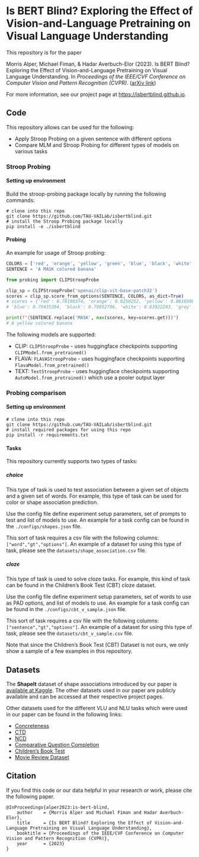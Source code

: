 # Is BERT Blind? Exploring the Effect of Vision-and-Language Pretraining on Visual Language Understanding

This repository is for the paper

Morris Alper, Michael Fiman, & Hadar Averbuch-Elor (2023). Is BERT Blind? Exploring the Effect of Vision-and-Language Pretraining on Visual Language Understanding. In *Proceedings of the IEEE/CVF Conference on Computer Vision and Pattern Recognition (CVPR)*. ([arXiv link](https://arxiv.org/abs/2303.12513))

For more information, see our project page at https://isbertblind.github.io.

## Code

This repository allows can be used for the following:
- Apply Stroop Probing on a given sentence with different options
- Compare MLM and Stroop Probing for different types of models on various tasks 

###  Stroop Probing
#### Setting up environment
Build the stroop-probing package locally by running the following commands: 
```commandline
# clone into this repo
git clone https://github.com/TAU-VAILab/isbertblind.git
# install the Stroop Probing package locally
pip install -e ./isbertblind
```

#### Probing
An example for usage of Stroop probing:
```python
COLORS = ['red', 'orange', 'yellow', 'green', 'blue', 'black', 'white', 'grey', 'brown']
SENTENCE = 'A MASK colored banana'

from probing import CLIPStroopProbe

clip_sp = CLIPStroopProbe('openai/clip-vit-base-patch32')
scores = clip_sp.score_from_options(SENTENCE, COLORS, as_dict=True)
# scores = {'red': 0.78190374, 'orange': 0.8250252, 'yellow': 0.8816596, 'green': 0.8156868, 
# 'blue': 0.79435384, 'black': 0.79852706, 'white': 0.83922243, 'grey': 0.81859416, 'brown': 0.8265251}

print(f"{SENTENCE.replace('MASK', max(scores, key=scores.get))}")
# A yellow colored banana
```
The following models are supported:
- CLIP: ```CLIPStroopProbe``` - uses huggingface checkpoints supporting ```CLIPModel.from_pretrained()```  
- FLAVA: ```FLAVAStroopProbe``` - uses huggingface checkpoints supporting  ```FlavaModel.from_pretrained()```
- TEXT: ```TextStroopProbe``` - uses huggingface checkpoints supporting  ```AutoModel.from_pretrained()``` which use a pooler output layer 

###  Probing comparison
#### Setting up environment
```commandline
# clone into this repo
git clone https://github.com/TAU-VAILab/isbertblind.git
# install required packages for using this repo
pip install -r requirements.txt
```
#### Tasks

This repository currently supports two types of tasks:
##### choice 
This type of task is used to test association between a given set of objects and a given set of words. For example, this type of task can be used for color or shape association prediction.

Use the config file define experiment setup parameters, set of prompts to test and list of models to use. An example for a task config can be found in the `./configs/shapes.json` file.

This sort of task requires a csv file with the following columns: `["word","gt","options"]`. An example of a dataset for using this type of task, please see the `datasets/shape_association.csv` file.

##### cloze
This type of task is used to solve cloze tasks. For example, this kind of task can be found in the Children’s Book Test (CBT) cloze dataset.

Use the config file define experiment setup parameters, set of words to use as PAD options, and list of models to use. An example for a task config can be found in the `./configs/cbt_v_sample.json` file.

This sort of task requires a csv file with the following columns: `["sentence","gt","options"]`. An example of a dataset for using this type of task, please see the `datasets/cbt_v_sample.csv` file.

Note that since the Children’s Book Test (CBT) Dataset is not ours, we only show a sample of a few examples in this repository. 

## Datasets

The **ShapeIt** dataset of shape associations introduced by our paper is [available at Kaggle](https://www.kaggle.com/datasets/morrisalp/shapeit). The other datasets used in our paper are publicly available and can be accessed at their respective project pages.

Other datasets used for the different VLU and NLU tasks which were used in our paper can be found in the following links:
- [Concreteness](https://github.com/ArtsEngine/concreteness.git)
- [CTD](https://www.kaggle.com/datasets/rtatman/color-terms-dataset)
- [NCD](https://drive.google.com/file/d/1k_UvYzdrHbphW4UcbDb9jWB0ZQIAGEAo/view)
- [Comparative Question Completion](https://github.com/google-research-datasets/comparative-question-completion)
- [Children’s Book Test](https://research.facebook.com/downloads/babi/)
- [Movie Review Dataset](https://ai.stanford.edu/~amaas/data/sentiment/)

## Citation

If you find this code or our data helpful in your research or work, please cite the following paper.
```
@InProceedings{alper2023:is-bert-blind,
    author    = {Morris Alper and Michael Fiman and Hadar Averbuch-Elor},
    title     = {Is BERT Blind? Exploring the Effect of Vision-and-Language Pretraining on Visual Language Understanding},
    booktitle = {Proceedings of the IEEE/CVF Conference on Computer Vision and Pattern Recognition (CVPR)},
    year      = {2023}
}
```
